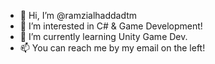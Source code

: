 - 👋 Hi, I’m @ramzialhaddadtm
- 👀 I’m interested in C# & Game Development!
- 🌱 I’m currently learning Unity Game Dev.
- 📫 You can reach me by my email on the left!

<!---
ramzialhaddadtm/ramzialhaddadtm is a ✨ special ✨ repository because its `README.md` (this file) appears on your GitHub profile.
You can click the Preview link to take a look at your changes.
--->
